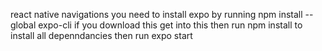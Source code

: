react native navigations
you need to install expo by running 
npm install --global expo-cli
if you download this get into this then run npm install 
to install all depenndancies 
then run expo start
